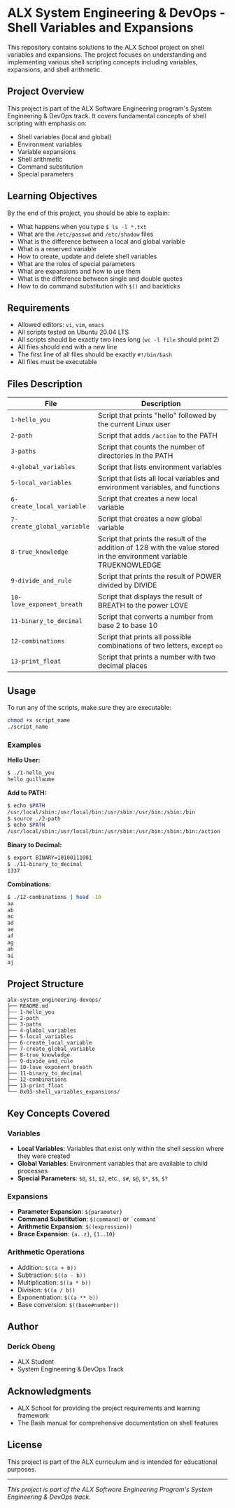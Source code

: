 # ALX System Engineering & DevOps - Shell Variables and Expansions

This repository contains solutions to the ALX School project on shell variables and expansions. The project focuses on understanding and implementing various shell scripting concepts including variables, expansions, and shell arithmetic.

## Project Overview

This project is part of the ALX Software Engineering program's System Engineering & DevOps track. It covers fundamental concepts of shell scripting with emphasis on:

- Shell variables (local and global)
- Environment variables
- Variable expansions
- Shell arithmetic
- Command substitution
- Special parameters

## Learning Objectives

By the end of this project, you should be able to explain:

- What happens when you type `$ ls -l *.txt`
- What are the `/etc/passwd` and `/etc/shadow` files
- What is the difference between a local and global variable
- What is a reserved variable
- How to create, update and delete shell variables
- What are the roles of special parameters
- What are expansions and how to use them
- What is the difference between single and double quotes
- How to do command substitution with `$()` and backticks

## Requirements

- Allowed editors: `vi`, `vim`, `emacs`
- All scripts tested on Ubuntu 20.04 LTS
- All scripts should be exactly two lines long (`wc -l file` should print 2)
- All files should end with a new line
- The first line of all files should be exactly `#!/bin/bash`
- All files must be executable

## Files Description

| File | Description |
|------|-------------|
| `1-hello_you` | Script that prints "hello" followed by the current Linux user |
| `2-path` | Script that adds `/action` to the PATH |
| `3-paths` | Script that counts the number of directories in the PATH |
| `4-global_variables` | Script that lists environment variables |
| `5-local_variables` | Script that lists all local variables and environment variables, and functions |
| `6-create_local_variable` | Script that creates a new local variable |
| `7-create_global_variable` | Script that creates a new global variable |
| `8-true_knowledge` | Script that prints the result of the addition of 128 with the value stored in the environment variable TRUEKNOWLEDGE |
| `9-divide_and_rule` | Script that prints the result of POWER divided by DIVIDE |
| `10-love_exponent_breath` | Script that displays the result of BREATH to the power LOVE |
| `11-binary_to_decimal` | Script that converts a number from base 2 to base 10 |
| `12-combinations` | Script that prints all possible combinations of two letters, except `oo` |
| `13-print_float` | Script that prints a number with two decimal places |

## Usage

To run any of the scripts, make sure they are executable:

```bash
chmod +x script_name
./script_name
```

### Examples

**Hello User:**

```bash
$ ./1-hello_you
hello guillaume
```

**Add to PATH:**

```bash
$ echo $PATH
/usr/local/sbin:/usr/local/bin:/usr/sbin:/usr/bin:/sbin:/bin
$ source ./2-path
$ echo $PATH
/usr/local/sbin:/usr/local/bin:/usr/sbin:/usr/bin:/sbin:/bin:/action
```

**Binary to Decimal:**

```bash
$ export BINARY=10100111001
$ ./11-binary_to_decimal
1337
```

**Combinations:**

```bash
$ ./12-combinations | head -10
aa
ab
ac
ad
ae
af
ag
ah
ai
aj
```

## Project Structure

```text
alx-system_engineering-devops/
├── README.md
├── 1-hello_you
├── 2-path
├── 3-paths
├── 4-global_variables
├── 5-local_variables
├── 6-create_local_variable
├── 7-create_global_variable
├── 8-true_knowledge
├── 9-divide_and_rule
├── 10-love_exponent_breath
├── 11-binary_to_decimal
├── 12-combinations
├── 13-print_float
└── 0x03-shell_variables_expansions/
```

## Key Concepts Covered

### Variables

- **Local Variables**: Variables that exist only within the shell session where they were created
- **Global Variables**: Environment variables that are available to child processes
- **Special Parameters**: `$0`, `$1`, `$2`, etc., `$#`, `$@`, `$*`, `$$`, `$?`

### Expansions

- **Parameter Expansion**: `${parameter}`
- **Command Substitution**: `$(command)` or `` `command` ``
- **Arithmetic Expansion**: `$((expression))`
- **Brace Expansion**: `{a..z}`, `{1..10}`

### Arithmetic Operations

- Addition: `$((a + b))`
- Subtraction: `$((a - b))`
- Multiplication: `$((a * b))`
- Division: `$((a / b))`
- Exponentiation: `$((a ** b))`
- Base conversion: `$((base#number))`

## Author

### Derick Obeng

- ALX Student
- System Engineering & DevOps Track

## Acknowledgments

- ALX School for providing the project requirements and learning framework
- The Bash manual for comprehensive documentation on shell features

## License

This project is part of the ALX curriculum and is intended for educational purposes.

---

*This project is part of the ALX Software Engineering Program's System Engineering & DevOps track.*
